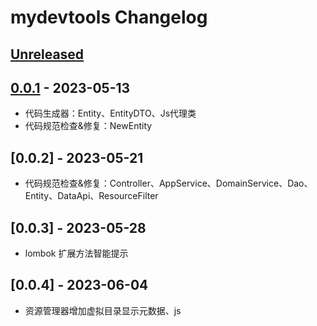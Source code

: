 <!-- Keep a Changelog guide -> https://keepachangelog.com -->

# mydevtools Changelog

## [Unreleased]

## [0.0.1] - 2023-05-13

- 代码生成器：Entity、EntityDTO、Js代理类
- 代码规范检查&修复：NewEntity

## [0.0.2] - 2023-05-21

- 代码规范检查&修复：Controller、AppService、DomainService、Dao、Entity、DataApi、ResourceFilter

## [0.0.3] - 2023-05-28

- lombok 扩展方法智能提示

## [0.0.4] - 2023-06-04

- 资源管理器增加虚拟目录显示元数据、js

[Unreleased]: https://github.com/h598937749/mydevtools/compare/v0.0.1...HEAD

[0.0.1]: https://github.com/h598937749/mydevtools/commits/v0.0.1

[Unreleased]: https://github.com/h598937749/mydevtools/compare/v0.0.1...HEAD

[0.0.1]: https://github.com/h598937749/mydevtools/commits/v0.0.1

[Unreleased]: https://github.com/h598937749/mydevtools/compare/v0.0.1...HEAD

[0.0.1]: https://github.com/h598937749/mydevtools/commits/v0.0.1
